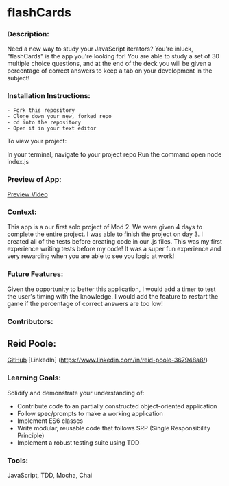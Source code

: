 # flashCards

### Description:
Need a new way to study your JavaScript iterators? You're inluck, "flashCards" is the app you're looking for!  You are able to study a set of 30 multiple choice questions, and at the end of the deck you will be given a percentage of correct answers to keep a tab on your development in the subject!

### Installation Instructions:
    - Fork this repository
    - Clone down your new, forked repo
    - cd into the repository
    - Open it in your text editor

To view your project:

In your terminal, navigate to your project repo
Run the command open node index.js

### Preview of App:
[Preview Video](https://im.ezgif.com/tmp/ezgif-1-65eff21b80.gif)

### Context:
This app is a our first solo project of Mod 2. We were given 4 days to complete the entire project. I was able to finish the project on day 3. I created all of the tests before creating code in our .js files.  This was my first experience writing tests before my code! It was a super fun experience and very rewarding when you are able to see you logic at work!


### Future Features:
Given the opportunity to better this application, I would add a timer to test the user's timing with the knowledge. I would add the feature to restart the game if the percentage of correct answers are too low!

### Contributors:
## Reid Poole:
[GitHub](https://github.com/rpoole444?tab=repositories)
[LinkedIn] (https://www.linkedin.com/in/reid-poole-367948a8/)
### Learning Goals:
Solidify and demonstrate your understanding of:

- Contribute code to an partially constructed object-oriented application
- Follow spec/prompts to make a working application
- Implement ES6 classes
- Write modular, reusable code that follows SRP (Single Responsibility Principle)
- Implement a robust testing suite using TDD

### Tools:
JavaScript, TDD, Mocha, Chai

